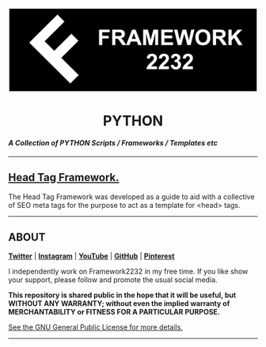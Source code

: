<p align="center">
    <img src="https://github.com/framework2232/framework2232.github.io/blob/master/images/Framework2232_Banner_BlackWhite_45deg.png" alt="Framework2232 Logo" width="500"/>
</p>
<h1 align=center>PYTHON</h1>

#### _A Collection of PYTHON Scripts / Frameworks / Templates etc_

---

## [Head Tag Framework.][HeadTagFramework]
The Head Tag Framework was developed as a guide to aid with a collective of SEO meta tags for the purpose to act as a template for \<head> tags.

---

## ABOUT

[__Twitter__][Twitter]
| [__Instagram__][Instagram]
| [__YouTube__][YouTube]
| [__GitHub__][GitHub]
| [__Pinterest__][Pinterest]

I independently work on Framework2232 in my free time. If you like show your support, please follow and promote the usual social media.

__This repository is shared public in the hope that it will be useful, but WITHOUT ANY WARRANTY; without even the implied warranty of MERCHANTABILITY or FITNESS FOR A PARTICULAR PURPOSE.__

[See the GNU General Public License for more details.](http://www.gnu.org/licenses/)

---

[HeadTagFramework]: https://github.com/framework2232/Python/tree/master/Head_Template "Head Tag Framework"


[Twitter]: https://github.com/framework2232/Python "Twitter - Framework2232"
[Instagram]: https://github.com/framework2232/HTML "Instagram - Framework2232"
[YouTube]: https://github.com/framework2232/CSS "YouTube - Framework2232"
[GitHub]: https://github.com/framework2232/Markdown "GitHub - Framework2232"
[Pinterest]: https://github.com/framework2232/Markdown "Pinterest - Framework2232"
